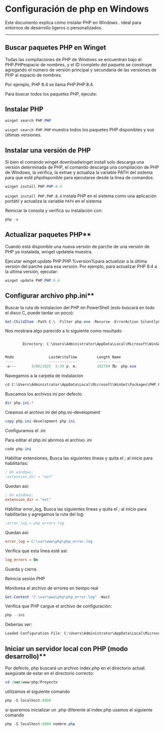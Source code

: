 # Configuración de php en Windows

Este documento explica cómo instalar PHP en Windows . Ideal para entornos de desarrollo ligeros o personalizados.

---

## **Buscar paquetes PHP en Winget**

Todas las compilaciones de PHP de Windows se encuentran bajo el PHP.PHPespacio de nombres, y el ID completo del paquete se construye agregando el número de versión principal y secundaria de las versiones de PHP al espacio de nombres.

Por ejemplo, PHP 8.4 se llama PHP.PHP.8.4.

Para buscar todos los paquetes PHP, ejecute:

## **Instalar PHP**
```powershell
winget search PHP.PHP

```

`winget search PHP.PHP` muestra todos los paquetes PHP disponibles y sus últimas versiones.


## **Instalar una versión de PHP**
Si bien el comando winget downloadwinget install solo descarga una versión determinada de PHP, el comando descarga una compilación de PHP de Windows, la verifica, la extrae y actualiza la variable PATH del sistema para que esté phpdisponible para ejecutarse desde la línea de comandos.

```powershell
winget install PHP.PHP.8.4

```

`winget install PHP.PHP.8.4` instala PHP en el sistema como una aplicación portátil y actualiza la variable `PATH` en el sistema

Reiniciar la consola y verifica su instalación con:

```powershell
php -v

```

## Actualizar paquetes PHP**
Cuando está disponible una nueva versión de parche de una versión de PHP ya instalada, winget updatela muestra.

Ejecutar winget update PHP.PHP.%version%para actualizar a la última versión del parche para esa versión. Por ejemplo, para actualizar PHP 8.4 a la última versión, ejecutar:

```powershell
winget update PHP.PHP.8.4

```

## Configurar archivo php.ini**

Buscar la ruta de instalacion del PHP en PowerShell (esto buscará en todo el disco C, puede tardar un poco):

```powershell
Get-ChildItem -Path C:\ -Filter php.exe -Recurse -ErrorAction SilentlyContinue -Force

```

Nos mostrara algo parecido a lo siguiente como resultado


```powershell

        Directory: C:\Users\Administrator\AppData\Local\Microsoft\WinGet\Packages\PHP.PHP.8.4_Microsoft.Winget.Source_8wekyb3d8bbwe


Mode                LastWriteTime         Length Name
----                -------------         ------ ----
-a---       3/06/2025  5:39 p. m.         182784 ﬓ  php.exe

```

Navegamos a la carpeta de instalacion

```powershell
cd C:\Users\Administrator\AppData\Local\Microsoft\WinGet\Packages\PHP.PHP.8.4_Microsoft.Winget.Source_8wekyb3d8bbwe

```

Buscamos los archivos ini por defecto

```powershell
dir php.ini-*

```

Creamos el archivo ini del php.ini-development

```powershell
copy php.ini-development php.ini

```

Configuramos el .ini

Para editar el php.ini abrimos el archivo .ini

```powershell
code php.ini

```

Habilitar extensiones, Busca las siguientes líneas y quita el ; al inicio para habilitarlas:

```ini
; On windows:
;extension_dir = "ext"

```

Quedan asi:

```ini
; On windows:
extension_dir = "ext"

```

Habilitar error_log, Busca las siguientes líneas y quita el ; al inicio para habilitarlas y agregamos la ruta del log:

```ini
;error_log = php_errors.log

```

Quedan asi:

```ini
error_log = C:\var\www\php\php_error.log

```

Verifica que esta línea esté así:

```ini
log_errors = On

```

Guarda y cierra.

Reinicia sesión PHP

Monitorea el archivo de errores en tiempo real
```powershell
Get-Content "C:\var\www\php\php_error.log" -Wait

```


Verifica que PHP cargue el archivo de configuración:

```powershell
php --ini

```

Deberías ver:

```powershell
Loaded Configuration File: C:\Users\Administrator\AppData\Local\Microsoft\WinGet\Packages\PHP.PHP.8.4_Microsoft.Winget.Source_8wekyb3d8bbwe\php.ini

```

## Iniciar un servidor local con PHP (modo desarrollo)**
Por defecto, php buscará un archivo index.php en el directorio actual. asegúrate de estar en el directorio correcto:

```powershell
cd /var/www/php/Proyecto

```

utilizamos el siguiente comando
```powershell
php -S localhost:8000

```

si queremos inicializar un .php diferente al index.php usamos el siguiente comando

```powershell
php -S localhost:8000 nombre.php

```